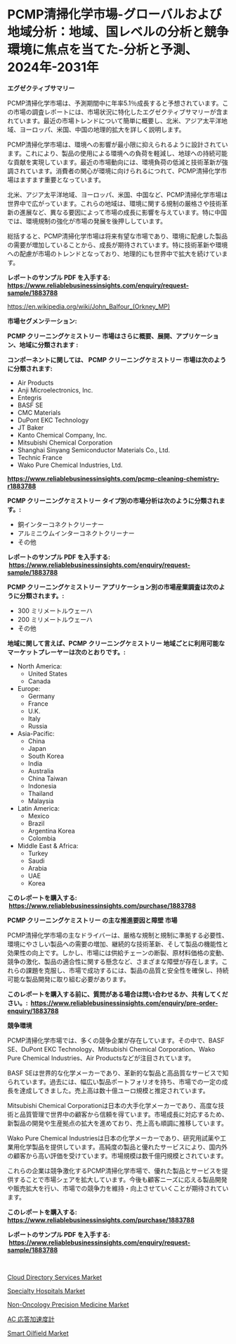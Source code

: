 <p><h1>PCMP清掃化学市場-グローバルおよび地域分析：地域、国レベルの分析と競争環境に焦点を当てた-分析と予測、2024年-2031年</h1></p><p><strong>エグゼクティブサマリー</strong></p>
<p><p>PCMP清掃化学市場は、予測期間中に年率5.1％成長すると予想されています。この市場の調査レポートには、市場状況に特化したエグゼクティブサマリーが含まれています。最近の市場トレンドについて簡単に概要し、北米、アジア太平洋地域、ヨーロッパ、米国、中国の地理的拡大を詳しく説明します。</p><p>PCMP清掃化学市場は、環境への影響が最小限に抑えられるように設計されています。これにより、製品の使用による環境への負荷を軽減し、地球への持続可能な貢献を実現しています。最近の市場動向には、環境負荷の低減と技術革新が強調されています。消費者の関心が環境に向けられるにつれて、PCMP清掃化学市場はますます重要となっています。</p><p>北米、アジア太平洋地域、ヨーロッパ、米国、中国など、PCMP清掃化学市場は世界中で広がっています。これらの地域は、環境に関する規制の厳格さや技術革新の進展など、異なる要因によって市場の成長に影響を与えています。特に中国では、環境規制の強化が市場の発展を後押ししています。</p><p>総括すると、PCMP清掃化学市場は将来有望な市場であり、環境に配慮した製品の需要が増加していることから、成長が期待されています。特に技術革新や環境への配慮が市場のトレンドとなっており、地理的にも世界中で拡大を続けています。</p></p>
<p><strong>レポートのサンプル PDF を入手する: <a href="https://www.reliablebusinessinsights.com/enquiry/request-sample/1883788">https://www.reliablebusinessinsights.com/enquiry/request-sample/1883788</a></strong></p>
<p><a href="https://en.wikipedia.org/wiki/John_Balfour_(Orkney_MP)">https://en.wikipedia.org/wiki/John_Balfour_(Orkney_MP)</a></p>
<p><strong>市場セグメンテーション:</strong></p>
<p><strong> PCMP クリーニングケミストリー 市場はさらに概要、展開、アプリケーション、地域に分類されます :</strong></p>
<p><strong>コンポーネントに関しては、 PCMP クリーニングケミストリー 市場は次のように分類されます: &nbsp;</strong></p>
<p><ul><li>Air Products</li><li>Anji Microelectronics, Inc.</li><li>Entegris</li><li>BASF SE</li><li>CMC Materials</li><li>DuPont EKC Technology</li><li>JT Baker</li><li>Kanto Chemical Company, Inc.</li><li>Mitsubishi Chemical Corporation</li><li>Shanghai Sinyang Semiconductor Materials Co., Ltd.</li><li>Technic France</li><li>Wako Pure Chemical Industries, Ltd.</li></ul></p>
<p><strong><a href="https://www.reliablebusinessinsights.com/pcmp-cleaning-chemistry-r1883788">https://www.reliablebusinessinsights.com/pcmp-cleaning-chemistry-r1883788</a></strong></p>
<p><strong> PCMP クリーニングケミストリー タイプ別の市場分析は次のように分類されます。:</strong></p>
<p><ul><li>銅インターコネクトクリーナー</li><li>アルミニウムインターコネクトクリーナー</li><li>その他</li></ul></p>
<p><strong>レポートのサンプル PDF を入手する: &nbsp;<a href="https://www.reliablebusinessinsights.com/enquiry/request-sample/1883788">https://www.reliablebusinessinsights.com/enquiry/request-sample/1883788</a></strong></p>
<p><strong> PCMP クリーニングケミストリー アプリケーション別の市場産業調査は次のように分類されます。:</strong></p>
<p><ul><li>300 ミリメートルウェーハ</li><li>200 ミリメートルウェーハ</li><li>その他</li></ul></p>
<p><strong>地域に関して言えば、PCMP クリーニングケミストリー 地域ごとに利用可能なマーケットプレーヤーは次のとおりです。:</strong></p>
<p><ul>
    <li>
        North America:
        <ul>
            <li>United States</li>
            <li>Canada</li>
        </ul>
    </li>
    <li>
        Europe:
        <ul>
            <li>Germany</li>
            <li>France</li>
            <li>U.K.</li>
            <li>Italy</li>
            <li>Russia</li>
        </ul>
    </li>
    <li>
        Asia-Pacific:
        <ul>
            <li>China</li>
            <li>Japan</li>
            <li>South Korea</li>
            <li>India</li>
            <li>Australia</li>
            <li>China Taiwan</li>
            <li>Indonesia</li>
            <li>Thailand</li>
            <li>Malaysia</li>
        </ul>
    </li>
    <li>
        Latin America:
        <ul>
            <li>Mexico</li>
            <li>Brazil</li>
            <li>Argentina Korea</li>
            <li>Colombia</li>
        </ul>
    </li>
    <li>
        Middle East & Africa:
        <ul>
            <li>Turkey</li>
            <li>Saudi</li>
            <li>Arabia</li>
            <li>UAE</li>
            <li>Korea</li>
        </ul>
    </li>
    </ul></p>
<p><strong>このレポートを購入する: &nbsp;<a href="https://www.reliablebusinessinsights.com/purchase/1883788">https://www.reliablebusinessinsights.com/purchase/1883788</a></strong></p>
<p><strong>PCMP クリーニングケミストリー の主な推進要因と障壁 市場</strong></p>
<p><p>PCMP清掃化学市場の主なドライバーは、厳格な規制と規制に準拠する必要性、環境にやさしい製品への需要の増加、継続的な技術革新、そして製品の機能性と効果性の向上です。しかし、市場には供給チェーンの断裂、原材料価格の変動、競争の激化、製品の適合性に関する懸念など、さまざまな障壁が存在します。これらの課題を克服し、市場で成功するには、製品の品質と安全性を確保し、持続可能な製品開発に取り組む必要があります。</p></p>
<p><strong>このレポートを購入する前に、質問がある場合は問い合わせるか、共有してください。:&nbsp; <a href="https://www.reliablebusinessinsights.com/enquiry/pre-order-enquiry/1883788">https://www.reliablebusinessinsights.com/enquiry/pre-order-enquiry/1883788</a></strong></p>
<p><strong>競争環境</strong></p>
<p><p>PCMP清掃化学市場では、多くの競争企業が存在しています。その中で、BASF SE、DuPont EKC Technology、Mitsubishi Chemical Corporation、Wako Pure Chemical Industries、Air Productsなどが注目されています。</p><p>BASF SEは世界的な化学メーカーであり、革新的な製品と高品質なサービスで知られています。過去には、幅広い製品ポートフォリオを持ち、市場での一定の成長を達成してきました。売上高は数十億ユーロ規模と推定されています。</p><p>Mitsubishi Chemical Corporationは日本の大手化学メーカーであり、高度な技術と品質管理で世界中の顧客から信頼を得ています。市場成長に対応するため、新製品の開発や生産拠点の拡大を進めており、売上高も順調に推移しています。</p><p>Wako Pure Chemical Industriesは日本の化学メーカーであり、研究用試薬や工業用化学製品を提供しています。高純度の製品と優れたサービスにより、国内外の顧客から高い評価を受けています。市場規模は数千億円規模とされています。</p><p>これらの企業は競争激化するPCMP清掃化学市場で、優れた製品とサービスを提供することで市場シェアを拡大しています。今後も顧客ニーズに応える製品開発や販売拡大を行い、市場での競争力を維持・向上させていくことが期待されています。</p></p>
<p><strong>このレポートを購入する: &nbsp; <a href="https://www.reliablebusinessinsights.com/purchase/1883788">https://www.reliablebusinessinsights.com/purchase/1883788</a></strong></p>
<p><strong>レポートのサンプル PDF を入手する: &nbsp;<a href="https://www.reliablebusinessinsights.com/enquiry/request-sample/1883788">https://www.reliablebusinessinsights.com/enquiry/request-sample/1883788</a></strong><strong></strong></p>
<p>&nbsp;</p>
<p><p><a href="https://github.com/prosalinda88/Market-Research-Report-List-5/blob/main/cloud-directory-services-market.md">Cloud Directory Services Market</a></p><p><a href="https://github.com/globismark/Market-Research-Report-List-4/blob/main/specialty-hospitals-market.md">Specialty Hospitals Market</a></p><p><a href="https://medium.com/@lynchkunal822024/non-oncology-precision-medicine-market-a-global-and-regional-analysis-focus-on-end-user-98e31831dfcd">Non-Oncology Precision Medicine Market</a></p><p><a href="https://github.com/lababdou/Market-Research-Report-List-4/blob/main/4703793112395.md">AC 応答加速度計</a></p><p><a href="https://issuu.com/reportprime-2/docs/smart-oilfield-market-size-2030.pptx">Smart Oilfield Market</a></p></p>